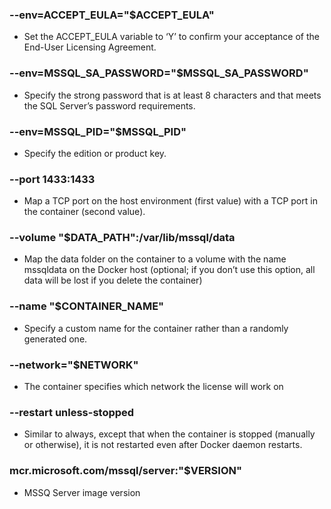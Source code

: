 ### --env=ACCEPT_EULA="$ACCEPT_EULA"
  - Set the ACCEPT_EULA variable to ‘Y’ to confirm your acceptance of the End-User Licensing Agreement.

### --env=MSSQL_SA_PASSWORD="$MSSQL_SA_PASSWORD"
  - Specify the strong password that is at least 8 characters and that meets the SQL Server’s password requirements.
  
### --env=MSSQL_PID="$MSSQL_PID"
  - Specify the edition or product key.

### --port 1433:1433 
  - Map a TCP port on the host environment (first value) with a TCP port in the container (second value).

### --volume "$DATA_PATH":/var/lib/mssql/data
  - Map the data folder on the container to a volume with the name mssqldata on the Docker host (optional; if you don’t use this option, all data will be lost if you delete the container)

### --name "$CONTAINER_NAME"
  - Specify a custom name for the container rather than a randomly generated one.

### --network="$NETWORK"
  - The container specifies which network the license will work on

### --restart unless-stopped
  - Similar to always, except that when the container is stopped (manually or otherwise), it is not restarted even after Docker daemon restarts. 

###  mcr.microsoft.com/mssql/server:"$VERSION"
  - MSSQ Server image version

